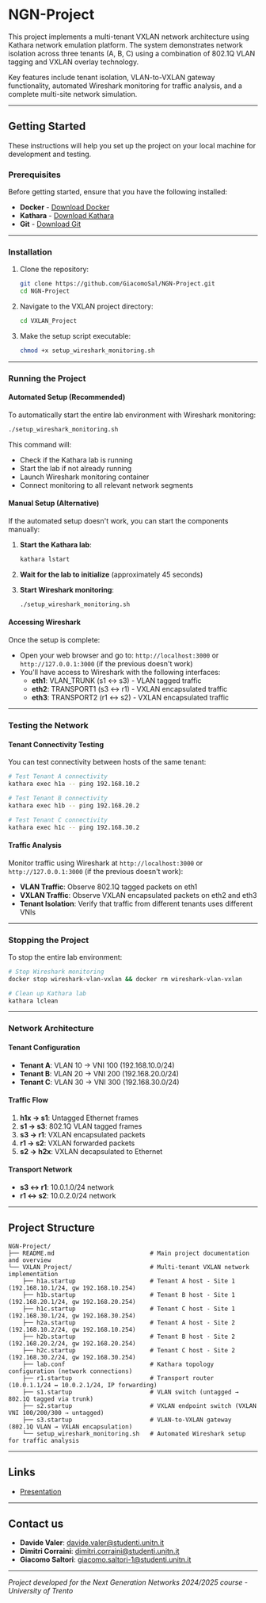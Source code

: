 # NGN-Project

This project implements a multi-tenant VXLAN network architecture using Kathara network emulation platform. The system demonstrates network isolation across three tenants (A, B, C) using a combination of 802.1Q VLAN tagging and VXLAN overlay technology.

Key features include tenant isolation, VLAN-to-VXLAN gateway functionality, automated Wireshark monitoring for traffic analysis, and a complete multi-site network simulation.

---

## Getting Started

These instructions will help you set up the project on your local machine for development and testing.

### Prerequisites

Before getting started, ensure that you have the following installed:

- **Docker** - [Download Docker](https://www.docker.com/get-started)
- **Kathara** - [Download Kathara](https://www.kathara.org/)
- **Git** - [Download Git](https://git-scm.com/)

---

### Installation

1. Clone the repository:
   ```bash
   git clone https://github.com/GiacomoSal/NGN-Project.git
   cd NGN-Project
   ```

2. Navigate to the VXLAN project directory:
   ```bash
   cd VXLAN_Project
   ```

3. Make the setup script executable:
   ```bash
   chmod +x setup_wireshark_monitoring.sh
   ```

---

### Running the Project

#### Automated Setup (Recommended)

To automatically start the entire lab environment with Wireshark monitoring:

```bash
./setup_wireshark_monitoring.sh
```

This command will:
- Check if the Kathara lab is running
- Start the lab if not already running
- Launch Wireshark monitoring container
- Connect monitoring to all relevant network segments

#### Manual Setup (Alternative)

If the automated setup doesn't work, you can start the components manually:

1. **Start the Kathara lab**:
   ```bash
   kathara lstart
   ```

2. **Wait for the lab to initialize** (approximately 45 seconds)

3. **Start Wireshark monitoring**:
   ```bash
   ./setup_wireshark_monitoring.sh
   ```

#### Accessing Wireshark

Once the setup is complete:
- Open your web browser and go to: `http://localhost:3000` or `http://127.0.0.1:3000` (if the previous doesn't work)
- You'll have access to Wireshark with the following interfaces:
  - **eth1**: VLAN_TRUNK (s1 ↔ s3) - VLAN tagged traffic
  - **eth2**: TRANSPORT1 (s3 ↔ r1) - VXLAN encapsulated traffic
  - **eth3**: TRANSPORT2 (r1 ↔ s2) - VXLAN encapsulated traffic

---

### Testing the Network

#### Tenant Connectivity Testing

You can test connectivity between hosts of the same tenant:

```bash
# Test Tenant A connectivity
kathara exec h1a -- ping 192.168.10.2

# Test Tenant B connectivity
kathara exec h1b -- ping 192.168.20.2

# Test Tenant C connectivity
kathara exec h1c -- ping 192.168.30.2
```

#### Traffic Analysis

Monitor traffic using Wireshark at `http://localhost:3000` or `http://127.0.0.1:3000` (if the previous doesn't work):
- **VLAN Traffic**: Observe 802.1Q tagged packets on eth1
- **VXLAN Traffic**: Observe VXLAN encapsulated packets on eth2 and eth3
- **Tenant Isolation**: Verify that traffic from different tenants uses different VNIs

---

### Stopping the Project

To stop the entire lab environment:

```bash
# Stop Wireshark monitoring
docker stop wireshark-vlan-vxlan && docker rm wireshark-vlan-vxlan

# Clean up Kathara lab
kathara lclean
```

---

### Network Architecture

#### Tenant Configuration
- **Tenant A**: VLAN 10 → VNI 100 (192.168.10.0/24)
- **Tenant B**: VLAN 20 → VNI 200 (192.168.20.0/24)
- **Tenant C**: VLAN 30 → VNI 300 (192.168.30.0/24)

#### Traffic Flow
1. **h1x → s1**: Untagged Ethernet frames
2. **s1 → s3**: 802.1Q VLAN tagged frames
3. **s3 → r1**: VXLAN encapsulated packets
4. **r1 → s2**: VXLAN forwarded packets
5. **s2 → h2x**: VXLAN decapsulated to Ethernet

#### Transport Network
- **s3 ↔ r1**: 10.0.1.0/24 network
- **r1 ↔ s2**: 10.0.2.0/24 network

---

## Project Structure

```
NGN-Project/
├── README.md                           # Main project documentation and overview
└── VXLAN_Project/                      # Multi-tenant VXLAN network implementation
    ├── h1a.startup                     # Tenant A host - Site 1 (192.168.10.1/24, gw 192.168.10.254)
    ├── h1b.startup                     # Tenant B host - Site 1 (192.168.20.1/24, gw 192.168.20.254)
    ├── h1c.startup                     # Tenant C host - Site 1 (192.168.30.1/24, gw 192.168.30.254)
    ├── h2a.startup                     # Tenant A host - Site 2 (192.168.10.2/24, gw 192.168.10.254)
    ├── h2b.startup                     # Tenant B host - Site 2 (192.168.20.2/24, gw 192.168.20.254)
    ├── h2c.startup                     # Tenant C host - Site 2 (192.168.30.2/24, gw 192.168.30.254)
    ├── lab.conf                        # Kathara topology configuration (network connections)
    ├── r1.startup                      # Transport router (10.0.1.1/24 ↔ 10.0.2.1/24, IP forwarding)
    ├── s1.startup                      # VLAN switch (untagged → 802.1Q tagged via trunk)
    ├── s2.startup                      # VXLAN endpoint switch (VXLAN VNI 100/200/300 → untagged)
    ├── s3.startup                      # VLAN-to-VXLAN gateway (802.1Q VLAN → VXLAN encapsulation)
    └── setup_wireshark_monitoring.sh   # Automated Wireshark setup for traffic analysis
```

---

## Links
- [Presentation](https://www.canva.com/design/DAGtbDNKwfc/qG4-lfayj3eO-yd_VpKCNA/view?utm_content=DAGtbDNKwfc&utm_campaign=designshare&utm_medium=link2&utm_source=uniquelinks&utlId=h88998bebe9)

---

## Contact us

- **Davide Valer**: [davide.valer@studenti.unitn.it](mailto:davide.valer@studenti.unitn.it)
- **Dimitri Corraini**: [dimitri.corraini@studenti.unitn.it](mailto:dimitri.corraini@studenti.unitn.it)
- **Giacomo Saltori**: [giacomo.saltori-1@studenti.unitn.it](mailto:giacomo.saltori-1@studenti.unitn.it)

---

_Project developed for the Next Generation Networks 2024/2025 course - University of Trento_
